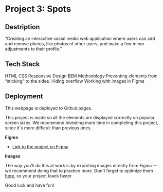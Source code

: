 # Project 3: Spots

## Destription

“Creating an interactive social media web application where users can add and remove photos, like photos of other users, and make a few minor adjustments to their profile.”

## Tech Stack

HTML
CSS
Responsive Design
BEM Methodology
Preventing elements from “sticking” to the sides.
Hiding overflow
Working with images in Figma

## Deployment

This webpage is deployed to Github pages.

This project is made so all the elements are displayed correctly on popular screen sizes. We recommend investing more time in completing this project, since it's more difficult than previous ones.

**Figma**

- [Link to the project on Figma](https://www.figma.com/file/BBNm2bC3lj8QQMHlnqRsga/Sprint-3-Project-%E2%80%94-Spots?type=design&node-id=2%3A60&mode=design&t=afgNFybdorZO6cQo-1)

**Images**

The way you'll do this at work is by exporting images directly from Figma — we recommend doing that to practice more. Don't forget to optimize them [here](https://tinypng.com/), so your project loads faster.

Good luck and have fun!
